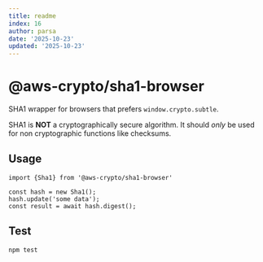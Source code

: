 ```yaml
---
title: readme
index: 16
author: parsa
date: '2025-10-23'
updated: '2025-10-23'
---
```

# @aws-crypto/sha1-browser

SHA1 wrapper for browsers that prefers `window.crypto.subtle`.

SHA1 is **NOT** a cryptographically secure algorithm.
It should _only_ be used for non cryptographic functions like checksums.

## Usage

```
import {Sha1} from '@aws-crypto/sha1-browser'

const hash = new Sha1();
hash.update('some data');
const result = await hash.digest();

```

## Test

`npm test`
